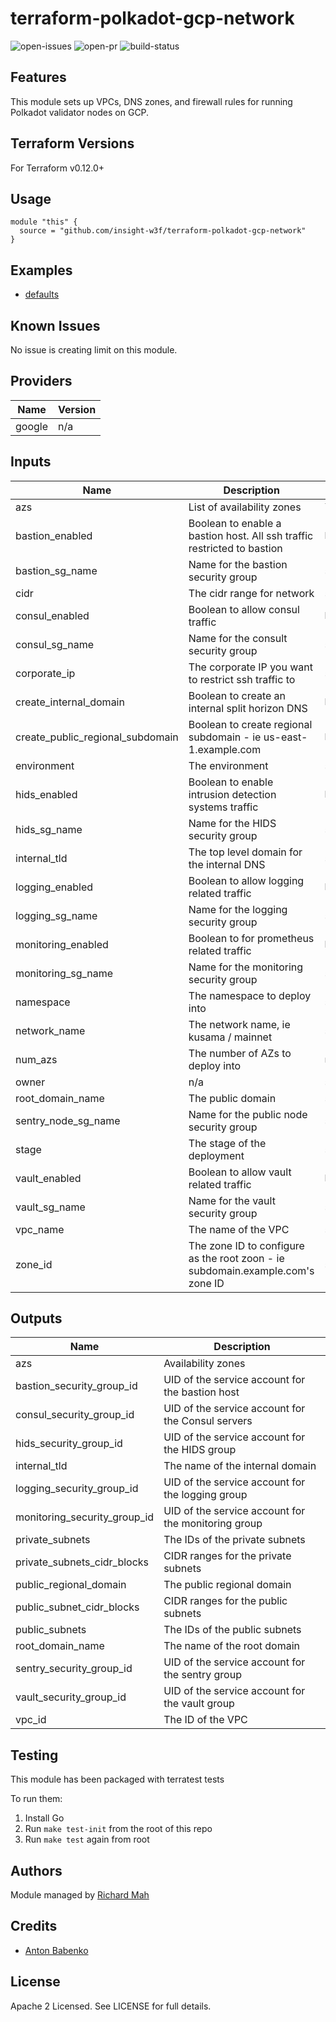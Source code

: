# terraform-polkadot-gcp-network

![open-issues](https://img.shields.io/github/issues-raw/insight-w3f/terraform-polkadot-gcp-network?style=for-the-badge)
![open-pr](https://img.shields.io/github/issues-pr-raw/insight-w3f/terraform-polkadot-gcp-network?style=for-the-badge)
![build-status](https://img.shields.io/circleci/build/github/insight-w3f/terraform-polkadot-gcp-network?style=for-the-badge&token=442d1258f4e0283e10d797aba5025c7a36edbb98)

## Features

This module sets up VPCs, DNS zones, and firewall rules for running Polkadot validator nodes on GCP.

## Terraform Versions

For Terraform v0.12.0+

## Usage

```
module "this" {
  source = "github.com/insight-w3f/terraform-polkadot-gcp-network"
}
```
## Examples

- [defaults](https://github.com/insight-w3f/terraform-polkadot-gcp-network/tree/master/examples/defaults)

## Known  Issues
No issue is creating limit on this module.

<!-- BEGINNING OF PRE-COMMIT-TERRAFORM DOCS HOOK -->
## Providers

| Name | Version |
|------|---------|
| google | n/a |

## Inputs

| Name | Description | Type | Default | Required |
|------|-------------|------|---------|:-----:|
| azs | List of availability zones | `list(string)` | `[]` | no |
| bastion\_enabled | Boolean to enable a bastion host.  All ssh traffic restricted to bastion | `bool` | `false` | no |
| bastion\_sg\_name | Name for the bastion security group | `string` | `"bastion-sg"` | no |
| cidr | The cidr range for network | `string` | `"10.0.0.0/16"` | no |
| consul\_enabled | Boolean to allow consul traffic | `bool` | `false` | no |
| consul\_sg\_name | Name for the consult security group | `string` | `"consul-sg"` | no |
| corporate\_ip | The corporate IP you want to restrict ssh traffic to | `string` | `""` | no |
| create\_internal\_domain | Boolean to create an internal split horizon DNS | `bool` | `false` | no |
| create\_public\_regional\_subdomain | Boolean to create regional subdomain - ie us-east-1.example.com | `bool` | `false` | no |
| environment | The environment | `string` | `""` | no |
| hids\_enabled | Boolean to enable intrusion detection systems traffic | `bool` | `false` | no |
| hids\_sg\_name | Name for the HIDS security group | `string` | `"hids-sg"` | no |
| internal\_tld | The top level domain for the internal DNS | `string` | `"internal"` | no |
| logging\_enabled | Boolean to allow logging related traffic | `bool` | `false` | no |
| logging\_sg\_name | Name for the logging security group | `string` | `"logging-sg"` | no |
| monitoring\_enabled | Boolean to for prometheus related traffic | `bool` | `false` | no |
| monitoring\_sg\_name | Name for the monitoring security group | `string` | `"monitoring-sg"` | no |
| namespace | The namespace to deploy into | `string` | `""` | no |
| network\_name | The network name, ie kusama / mainnet | `string` | `""` | no |
| num\_azs | The number of AZs to deploy into | `number` | `0` | no |
| owner | n/a | `string` | `""` | no |
| root\_domain\_name | The public domain | `string` | `""` | no |
| sentry\_node\_sg\_name | Name for the public node security group | `string` | `"sentry-sg"` | no |
| stage | The stage of the deployment | `string` | `""` | no |
| vault\_enabled | Boolean to allow vault related traffic | `bool` | `false` | no |
| vault\_sg\_name | Name for the vault security group | `string` | `"vault-sg"` | no |
| vpc\_name | The name of the VPC | `string` | `"polkadot"` | no |
| zone\_id | The zone ID to configure as the root zoon - ie subdomain.example.com's zone ID | `string` | `""` | no |

## Outputs

| Name | Description |
|------|-------------|
| azs | Availability zones |
| bastion\_security\_group\_id | UID of the service account for the bastion host |
| consul\_security\_group\_id | UID of the service account for the Consul servers |
| hids\_security\_group\_id | UID of the service account for the HIDS group |
| internal\_tld | The name of the internal domain |
| logging\_security\_group\_id | UID of the service account for the logging group |
| monitoring\_security\_group\_id | UID of the service account for the monitoring group |
| private\_subnets | The IDs of the private subnets |
| private\_subnets\_cidr\_blocks | CIDR ranges for the private subnets |
| public\_regional\_domain | The public regional domain |
| public\_subnet\_cidr\_blocks | CIDR ranges for the public subnets |
| public\_subnets | The IDs of the public subnets |
| root\_domain\_name | The name of the root domain |
| sentry\_security\_group\_id | UID of the service account for the sentry group |
| vault\_security\_group\_id | UID of the service account for the vault group |
| vpc\_id | The ID of the VPC |

<!-- END OF PRE-COMMIT-TERRAFORM DOCS HOOK -->

## Testing
This module has been packaged with terratest tests

To run them:

1. Install Go
2. Run `make test-init` from the root of this repo
3. Run `make test` again from root

## Authors

Module managed by [Richard Mah](https://github.com/shinyfoil)

## Credits

- [Anton Babenko](https://github.com/antonbabenko)

## License

Apache 2 Licensed. See LICENSE for full details.